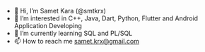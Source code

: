 - 👋 Hi, I’m Samet Kara (@smtkrx)
- 👀 I’m interested in C++, Java, Dart, Python, Flutter and Android Application Developing
- 🌱 I’m currently learning SQL and PL/SQL
- 📫 How to reach me samet.krx@gmail.com

<!---
smtkrx/smtkrx is a ✨ special ✨ repository because its `README.md` (this file) appears on your GitHub profile.
You can click the Preview link to take a look at your changes.
--->

